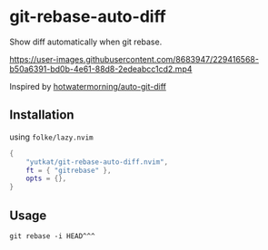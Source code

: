 # git-rebase-auto-diff

Show diff automatically when git rebase.

https://user-images.githubusercontent.com/8683947/229416568-b50a6391-bd0b-4e61-88d8-2edeabcc1cd2.mp4

Inspired by [hotwatermorning/auto-git-diff](https://github.com/hotwatermorning/auto-git-diff)

## Installation

using `folke/lazy.nvim`

```lua
{
	"yutkat/git-rebase-auto-diff.nvim",
	ft = { "gitrebase" },
	opts = {},
}
```

## Usage

```
git rebase -i HEAD^^^
```
